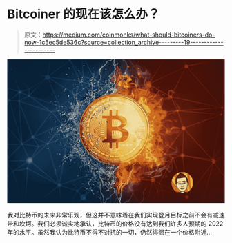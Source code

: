 # Bitcoiner 的现在该怎么办？

> 原文：<https://medium.com/coinmonks/what-should-bitcoiners-do-now-1c5ec5de536c?source=collection_archive---------19----------------------->

![](img/3330630161ca8f2f2511fdcec4a147f1.png)

我对比特币的未来非常乐观，但这并不意味着在我们实现登月目标之前不会有减速带和坎坷。我们必须诚实地承认，比特币的价格没有达到我们许多人预期的 2022 年的水平。虽然我认为比特币不得不对抗的一切，仍然徘徊在一个价格附近…